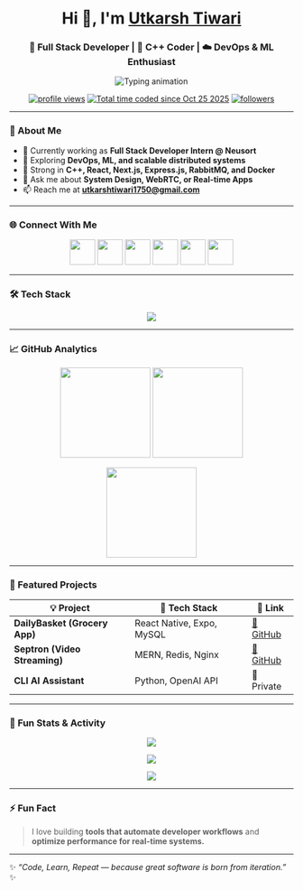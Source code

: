 <!-- Profile Header -->
<h1 align="center">Hi 👋, I'm <a href="https://portfolio-alpha-blond-12.vercel.app/" target="_blank">Utkarsh Tiwari</a></h1>
<h3 align="center">🚀 Full Stack Developer | 🧠 C++ Coder | ☁️ DevOps & ML Enthusiast</h3>

<p align="center">
  <img src="https://readme-typing-svg.herokuapp.com?font=Fira+Code&size=22&duration=4000&pause=1000&color=00C2FF&center=true&vCenter=true&width=700&lines=Building+scalable+apps+🚀;Loving+React,+Next.js,+and+Cloud+DevOps+☁️;Turning+ideas+into+production-ready+solutions+💡" alt="Typing animation" />
</p>

<!-- Badges -->
<p align="center">
  <a href="https://github.com/UtkarshTiwari1750"><img src="https://komarev.com/ghpvc/?username=UtkarshTiwari1750&style=for-the-badge&color=0e75b6" alt="profile views" /></a>
  <a href="https://wakatime.com/@d03218d2-796d-484a-8726-d425ed574464"><img src="https://wakatime.com/badge/user/d03218d2-796d-484a-8726-d425ed574464.svg" alt="Total time coded since Oct 25 2025" /></a>  
  <a href="https://github.com/UtkarshTiwari1750?tab=followers"><img src="https://img.shields.io/github/followers/UtkarshTiwari1750?style=for-the-badge&logo=github" alt="followers" /></a>
</p>

---

### 🌱 About Me
- 🔭 Currently working as **Full Stack Developer Intern @ Neusort**
- 🧩 Exploring **DevOps, ML, and scalable distributed systems**
- 🧠 Strong in **C++, React, Next.js, Express.js, RabbitMQ, and Docker**
- 💬 Ask me about **System Design, WebRTC, or Real-time Apps**
- 📫 Reach me at **utkarshtiwari1750@gmail.com**

---

### 🌐 Connect With Me
<p align="center">
  <a href="https://linkedin.com/in/utkarsh-tiwari-1a4b91256"><img src="https://skillicons.dev/icons?i=linkedin" width="45px"/></a>
  <a href="https://twitter.com/utkarsh1750"><img src="https://skillicons.dev/icons?i=twitter" width="45px"/></a>
  <a href="https://leetcode.com/u/utkarshtiwari1750"><img src="https://raw.githubusercontent.com/rahuldkjain/github-profile-readme-generator/master/src/images/icons/Social/leet-code.svg" width="45px"/></a>
  <a href="https://www.codechef.com/users/utkarsh1750"><img src="https://cdn.jsdelivr.net/npm/simple-icons@v3/icons/codechef.svg" width="45px"/></a>
  <a href="https://codeforces.com/profile/utkarsh1750"><img src="https://codeforces.com//codeforces.org/s/92858/android-icon-192x192.png" width="45px"/></a>
  <a href="https://utkarsh-tiwari.vercel.app/"><img src="https://skillicons.dev/icons?i=vercel" width="45px"/></a>
</p>

---

### 🛠️ Tech Stack
<p align="center">
  <img src="https://skillicons.dev/icons?i=cpp,python,typescript,javascript,java,react,nextjs,redux,express,nodejs,mongodb,postgresql,mysql,docker,linux,tailwind,git,nginx,prisma,postman" />
</p>

---

### 📈 GitHub Analytics
<p align="center">
  <img src="https://github-readme-stats.vercel.app/api?username=UtkarshTiwari1750&show_icons=true&theme=tokyonight&hide_border=true" height="160" />
  <img src="https://github-readme-streak-stats.herokuapp.com/?user=UtkarshTiwari1750&theme=tokyonight&hide_border=true" height="160" />
</p>

<p align="center">
  <img src="https://github-readme-stats.vercel.app/api/top-langs/?username=UtkarshTiwari1750&layout=compact&theme=tokyonight&hide_border=true" height="160" />
</p>

---

### 🧩 Featured Projects
| 💡 Project | 🧰 Tech Stack | 🔗 Link |
|-------------|---------------|----------|
| **DailyBasket (Grocery App)** | React Native, Expo, MySQL | [🔗 GitHub](https://github.com/UtkarshTiwari1750/grocery-app) |
| **Septron (Video Streaming)** | MERN, Redis, Nginx | [🔗 GitHub](https://github.com/UtkarshTiwari1750/Septron) |
| **CLI AI Assistant** | Python, OpenAI API | 🚀 Private |

---

### 🧮 Fun Stats & Activity
<p align="center">
  <img src="https://github-profile-trophy.vercel.app/?username=UtkarshTiwari1750&theme=algolia&no-frame=true&row=1&column=6" />
</p>

<p align="center">
  <img src="https://github-contributor-stats.vercel.app/api?username=UtkarshTiwari1750&limit=5&theme=tokyonight&combine_all_yearly_contributions=true" />
</p>

<p align="center">
  <img src="https://github-readme-activity-graph.vercel.app/graph?username=UtkarshTiwari1750&theme=react-dark&hide_border=true" />
</p>

---

### ⚡ Fun Fact
> I love building **tools that automate developer workflows** and **optimize performance for real-time systems.**

---

✨ _“Code, Learn, Repeat — because great software is born from iteration.”_ ✨

